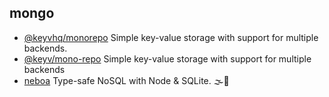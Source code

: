 ## mongo

- [@keyvhq/monorepo](https://github.com/microlinkhq/keyv) Simple key-value storage with support for multiple backends.
- [@keyv/mono-repo](https://github.com/jaredwray/keyv) Simple key-value storage with support for multiple backends
- [neboa](https://github.com/aerotoad/neboa) Type-safe NoSQL with Node & SQLite. 🌫️💽